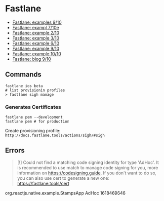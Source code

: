 # Fastlane

- [Fastlane: examples 9/10](https://github.com/fastlane/examples/tree/master/Shop.com)
- [Fastlane: exampl 7/10e](https://github.com/AFNetworking/fastlane/blob/master/fastlane/Fastfile)
- [Fastlane: example 2/10](https://gitlab.griffith.ie/michaelchizea/to-do-list-1)
- [Fastlane: example 3/10](https://koodivaramu.eesti.ee/tehik/hoia/dp3t-app-ios/-/tree/master)
- [Fastlane: example 6/10](https://github.com/xmartlabs/Fastlane-CI-Files/tree/master/fastlane)
- [Fastlane: example 9/10](https://athene2.informatik.unibw-muenchen.de/bachelor-thesis-hontheim/urbanlifeplusapp/-/blob/master/fastlane/Fastfile)
- [Fastlane: example 10/10](https://github.com/tralves/ns-github-actions-demo)
- [Fastlane: blog 9/10](https://nativescripting.com/posts/nativescript-ci-cd-with-fastlane-and-github-actions)

## Commands

```
fastlane ios beta
# list provisionin profiles
> fastlane sigh manage
```

### Generates Certificates

```
fastlane pem --development
fastlane pem # for production
```

Create provisioning profile: `http://docs.fastlane.tools/actions/sigh/#sigh`

## Errors

> [!] Could not find a matching code signing identity for type 'AdHoc'. It is recommended to use match to manage code signing for you, more information on https://codesigning.guide. If you don't want to do so, you can also use cert to generate a new one: https://fastlane.tools/cert


org.reactjs.native.example.StampsApp AdHoc 1618469646
